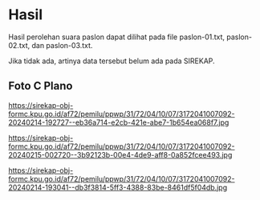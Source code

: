 # Hasil

Hasil perolehan suara paslon dapat dilihat pada file paslon-01.txt, paslon-02.txt, dan paslon-03.txt.

Jika tidak ada, artinya data tersebut belum ada pada SIREKAP.

## Foto C Plano

https://sirekap-obj-formc.kpu.go.id/af72/pemilu/ppwp/31/72/04/10/07/3172041007092-20240214-192727--eb36a714-e2cb-421e-abe7-1b654ea068f7.jpg

https://sirekap-obj-formc.kpu.go.id/af72/pemilu/ppwp/31/72/04/10/07/3172041007092-20240215-002720--3b92123b-00e4-4de9-aff8-0a852fcee493.jpg

https://sirekap-obj-formc.kpu.go.id/af72/pemilu/ppwp/31/72/04/10/07/3172041007092-20240214-193041--db3f3814-5ff3-4388-83be-8461df5f04db.jpg
